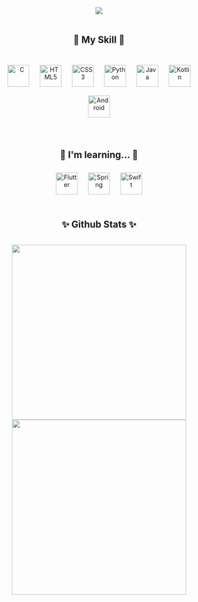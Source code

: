 
<center>
<img src="https://capsule-render.vercel.app/api?type=waving&color=auto&height=400&section=header&text=PELSHIA&fontSize=90&animation=fadeIn" />
</center>

<br>

<center> <h2>🔨 My Skill 🔨</h2> </center>

<br>

<div align="center">  
<img style="margin: 10px" src="https://profilinator.rishav.dev/skills-assets/c-original.svg" alt="C" height="50" />  
<img style="margin: 10px" src="https://profilinator.rishav.dev/skills-assets/html5-original-wordmark.svg" alt="HTML5" height="50" /> 
<img style="margin: 10px" src="https://profilinator.rishav.dev/skills-assets/css3-original-wordmark.svg" alt="CSS3" height="50" />
<img style="margin: 10px" src="https://profilinator.rishav.dev/skills-assets/python-original.svg" alt="Python" height="50" />
<img style="margin: 10px" src="https://profilinator.rishav.dev/skills-assets/java-original-wordmark.svg" alt="Java" height="50" />  
<img style="margin: 10px" src="https://profilinator.rishav.dev/skills-assets/kotlinlang-icon.svg" alt="Kotlin" height="50" />  

<img style="margin: 10px" src="https://profilinator.rishav.dev/skills-assets/android-original-wordmark.svg" alt="Android" height="50" />     

</div>

<br>

<br>

<center> <h2>📕 I'm learning... 📕</h2> </center>

<div align="center">
<img style="margin: 10px" src="https://profilinator.rishav.dev/skills-assets/flutterio-icon.svg" alt="Flutter" height="50" />
<img style="margin: 10px" src="https://profilinator.rishav.dev/skills-assets/springio-icon.svg" alt="Spring" height="50" />
<img style="margin: 10px" src="https://cdn4.iconfinder.com/data/icons/social-media-logos-6/512/23-swift-512.png" alt="Swift" height="50" />
</div>

<br>

<center> <h2> ✨ Github Stats ✨ </h2> <center>

<br>

<div align="center">
<img src="https://github-readme-stats.vercel.app/api?username=PELSHIA&show_icons=true&count_private=true&hide_border=true&theme=dark" align="center" width="400"/> <img src="https://github-readme-stats.vercel.app/api/top-langs/?username=PELSHIA&hide_border=true&layout=compact&theme=dark" align="center" width="400" />
</div>  
